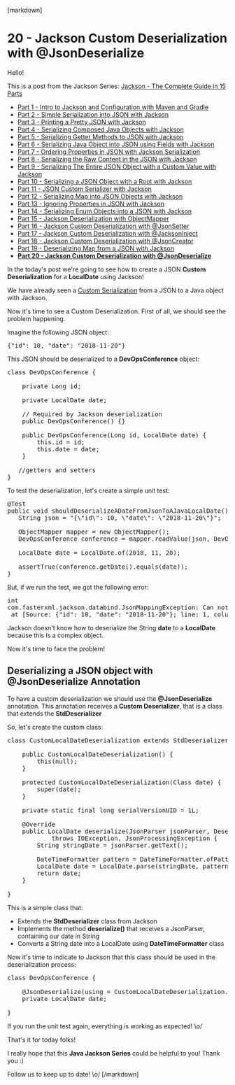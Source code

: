 [markdown]
# 20 - Jackson Custom Deserialization with @JsonDeserialize

Hello!

This is a post from the Jackson Series: [Jackson - The Complete Guide in 15 Parts](https://blog.hackingcode.io/jackson-java-tutorial-news-posts-videos)

- [Part 1 - Intro to Jackson and Configuration with Maven and Gradle](https://blog.hackingcode.io/jackson-java-tutorial-serialize-json-config-maven)
- [Part 2 - Simple Serialization into JSON with Jackson](https://blog.hackingcode.io/jackson-java-tutorial-serialization-to-json)
- [Part 3 - Printing a Pretty JSON with Jackson](https://blog.hackingcode.io/jackson-java-tutorial-serialization-to-pretty-json)
- [Part 4 - Serializing Composed Java Objects with Jackson](https://blog.hackingcode.io/jackson-java-tutorial-serialize-composed-java-object-to-json)
- [Part 5 - Serializing Getter Methods to JSON with Jackson](https://blog.hackingcode.io/jackson-java-tutorial-serialize-getter-methods-to-json)
- [Part 6 - Serializing Java Object into JSON using Fields with Jackson](https://blog.hackingcode.io/jackson-java-tutorial-serialize-fields-to-json)
- [Part 7 - Ordering Properties in JSON with Jackson Serialization](https://blog.hackingcode.io/jackson-java-tutorial-serialization-order-fields-to-json)
- [Part 8 - Serializing the Raw Content in the JSON with Jackson](https://blog.hackingcode.io/jackson-java-tutorial-serialize-raw-content-to-json)
- [Part 9 - Serializing The Entire JSON Object with a Custom Value with Jackson](https://blog.hackingcode.io/jackson-java-tutorial-custom-serialization-to-json)
- [Part 10 - Serializing a JSON Object with a Root with Jackson](https://blog.hackingcode.io/jackson-java-tutorial-serialize-json-with-root)
- [Part 11 - JSON Custom Serializer with Jackson](https://blog.hackingcode.io/jackson-java-tutorial-custom-serialization-to-json)
- [Part 12 - Serializing Map into JSON Objects with Jackson](https://blog.hackingcode.io/jackson-java-tutorial-serialize-map-to-json)
- [Part 13 - Ignoring Properties in JSON with Jackson](https://blog.hackingcode.io/jackson-java-tutorial-serialize-ignore-fields-to-json)
- [Part 14 - Serializing Enum Objects into a JSON with Jackson](https://blog.hackingcode.io/jackson-java-tutorial-serialize-enum-to-json)
- [Part 15 - Jackson Deserialization with ObjectMapper](https://blog.hackingcode.io/jackson-java-tutorial-deserialize-object-mapper-from-json)
- [Part 16 - Jackson Custom Deserialization with @JsonSetter](https://blog.hackingcode.io/jackson-java-tutorial-deserialize-json-to-custom-field)
- [Part 17 - Jackson Custom Deserialization with @JacksonInject](https://blog.hackingcode.io/jackson-java-tutorial-deserialize-json-injected-value)
- [Part 18 - Jackson Custom Deserialization with @JsonCreator](https://blog.hackingcode.io/jackson-java-tutorial-deserialize-json-to-custom-java-constructor)
- [Part 19 - Deserializing Map from a JSON with Jackson](https://blog.hackingcode.io/jackson-java-tutorial-deserialize-json-to-map)
- **[Part 20 - Jackson Custom Deserialization with @JsonDeserialize](https://blog.hackingcode.io/jackson-java-tutorial-deserialize-json-with-custom-deserializer)**

In the today's post we're going to see how to create a JSON **Custom Deserialization** for a **LocalDate** using Jackson!

We have already seen a [Custom Serialization](https://blog.hackingcode.io/jackson-java-tutorial-custom-serialization-to-json) from a JSON to a Java object with Jackson.

Now it's time to see a Custom Deserialization. First of all, we should see the problem happening.

Imagine the following JSON object:

<pre class="lang:json">
{"id": 10, "date": "2018-11-20"}
</pre>

This JSON should be deserialized to a **DevOpsConference** object:

<pre class="lang:java">
class DevOpsConference {

	private Long id;

	private LocalDate date;

	// Required by Jackson deserialization
	public DevOpsConference() {}

	public DevOpsConference(Long id, LocalDate date) {
		this.id = id;
		this.date = date;
	}

   //getters and setters
}   
</pre>

To test the deserialization, let's create a simple unit test:

<pre class="lang:java">
@Test
public void shouldDeserializeADateFromJsonToAJavaLocalDate() throws Exception {
   String json = "{\"id\": 10, \"date\": \"2018-11-20\"}";

   ObjectMapper mapper = new ObjectMapper();
   DevOpsConference conference = mapper.readValue(json, DevOpsConference.class);

   LocalDate date = LocalDate.of(2018, 11, 20);

   assertTrue(conference.getDate().equals(date));
}
</pre>

But, if we run the test, we got the following error:

<pre highlight="false">int
com.fasterxml.jackson.databind.JsonMappingException: Can not instantiate value of type [simple type, class java.time.LocalDate] from String value ('2018-11-20'); no single-String constructor/factory method
 at [Source: {"id": 10, "date": "2018-11-20"}; line: 1, column: 20] (through reference chain: com.mastering.jackson.tutorial.one.DevOpsConference["date"])
</pre>

Jackson doesn't know how to deserialize the String **date** to a **LocalDate** because this is a complex object.

Now it's time to face the problem!

## Deserializing a JSON object with @JsonDeserialize Annotation

To have a custom deserialization we should use the **@JsonDeserialize** annotation. This annotation
receives a **Custom Deserializer**, that is a class that extends the **StdDeserializer**

So, let's create the custom class:

<pre class="lang:java">
class CustomLocalDateDeserialization extends StdDeserializer<LocalDate> {

	public CustomLocalDateDeserialization() {
		this(null);
	}

	protected CustomLocalDateDeserialization(Class<LocalDate> date) {
		super(date);
	}

	private static final long serialVersionUID = 1L;

	@Override
	public LocalDate deserialize(JsonParser jsonParser, DeserializationContext ctxt)
			throws IOException, JsonProcessingException {
		String stringDate = jsonParser.getText();

		DateTimeFormatter pattern = DateTimeFormatter.ofPattern("yyyy-MM-dd");
		LocalDate date = LocalDate.parse(stringDate, pattern);
		return date;
	}

}
</pre>

This is a simple class that:

- Extends the **StdDeserializer** class from Jackson
- Implements the method **deserialize()** that receives a JsonParser, containing our date in String
- Converts a String date into a LocalDate using **DateTimeFormatter** class

Now it's time to indicate to Jackson that this class should be used in the deserialization process:

<pre class="lang:java">
class DevOpsConference {

	@JsonDeserialize(using = CustomLocalDateDeserialization.class)
	private LocalDate date;

}   
</pre>

If you run the unit test again, everything is working as expected! \o/

That's it for today folks!

I really hope that this **Java Jackson Series** could be helpful to you! Thank you :)

Follow us to keep up to date! \o/
[/markdown]
